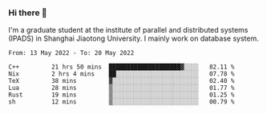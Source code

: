 ### Hi there 👋

I'm a graduate student at the institute of parallel and distributed systems (IPADS) in Shanghai Jiaotong University. I mainly work on database system.

<!--START_SECTION:waka-->

```text
From: 13 May 2022 - To: 20 May 2022

C++         21 hrs 50 mins  ████████████████████▓░░░░   82.11 %
Nix         2 hrs 4 mins    ██░░░░░░░░░░░░░░░░░░░░░░░   07.78 %
TeX         38 mins         ▓░░░░░░░░░░░░░░░░░░░░░░░░   02.40 %
Lua         28 mins         ▒░░░░░░░░░░░░░░░░░░░░░░░░   01.77 %
Rust        19 mins         ▒░░░░░░░░░░░░░░░░░░░░░░░░   01.25 %
sh          12 mins         ▒░░░░░░░░░░░░░░░░░░░░░░░░   00.79 %
```

<!--END_SECTION:waka-->

<!--
**yqmmm/yqmmm** is a ✨ _special_ ✨ repository because its `README.md` (this file) appears on your GitHub profile.

Here are some ideas to get you started:

- 🔭 I’m currently working on ...
- 🌱 I’m currently learning ...
- 👯 I’m looking to collaborate on ...
- 🤔 I’m looking for help with ...
- 💬 Ask me about ...
- 📫 How to reach me: ...
- 😄 Pronouns: ...
- ⚡ Fun fact: ...
-->
